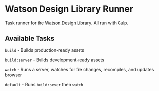 # Watson Design Library Runner

Task runner for the [Watson Design Library](https://github.com/ibm-watson/patterns). All run with [Gulp](http://gulpjs.com/).

## Available Tasks

`build` - Builds production-ready assets

`build:server` - Builds development-ready assets

`watch` - Runs a server, watches for file changes, recompiles, and updates browser

`default` - Runs `build:sever` then `watch`
